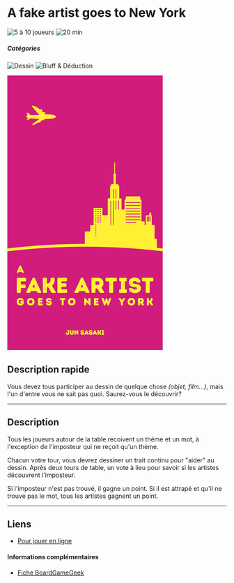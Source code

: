 # A fake artist goes to New York

![5 à 10 joueurs](https://img.shields.io/badge/-5%20à%2010%20joueurs%20-%23444444)
![20 min](https://img.shields.io/badge/-20%20min%20-%23444444)

##### Catégories
![Dessin](https://img.shields.io/badge/-Dessin-%23444444)
![Bluff & Déduction](https://img.shields.io/badge/-Bluff%20&%20Déduction-%23444444)

![](img/a_fake_artist_goes_to_new_york.png)

## Description rapide
Vous devez tous participer au dessin de quelque chose *(objet, film...)*, mais l'un d'entre vous ne sait pas quoi. Saurez-vous le découvrir?

---

## Description
Tous les joueurs autour de la table recoivent un thème et un mot, à l'exception de l'imposteur qui ne reçoit qu'un thème.

Chacun votre tour, vous devrez dessiner un trait continu pour "aider" au dessin. Après deux tours de table, un vote à lieu pour savoir si les artistes découvrent l'imposteur.

Si l'imposteur n'est pas trouvé, il gagne un point. Si il est attrapé et qu'il ne trouve pas le mot, tous les artistes gagnent un point.

---

## Liens
- [Pour jouer en ligne](https://el-artista.herokuapp.com)

#### Informations complémentaires
- [Fiche BoardGameGeek](https://boardgamegeek.com/boardgame/135779/fake-artist-goes-new-york)
